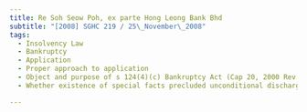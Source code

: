 ```yaml
---
title: Re Soh Seow Poh, ex parte Hong Leong Bank Bhd 
subtitle: "[2008] SGHC 219 / 25\_November\_2008"
tags:
  - Insolvency Law
  - Bankruptcy
  - Application
  - Proper approach to application
  - Object and purpose of s 124(4)(c) Bankruptcy Act (Cap 20, 2000 Rev Ed)
  - Whether existence of special facts precluded unconditional discharge under s 124(4)(c) Bankruptcy Act (Cap 20, 2000 Rev Ed)

---
```


